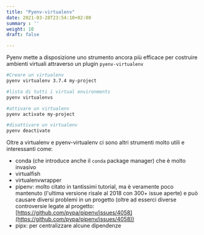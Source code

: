 ```yaml
---
title: "Pyenv-virtualenv"
date: 2021-03-28T23:54:10+02:00
summary : ''
weight: 10
draft: false

---
```

Pyenv mette a disposizione uno strumento ancora più efficace per costruire ambienti virtuali attraverso un plugin `pyenv-virtualenv`

```bash
#Creare un virtualenv
pyenv virtualenv 3.7.4 my-project

#lista di tutti i virtual environments
pyenv virtualenvs

#attivare un virtualenv
pyenv activate my-project

#disattivare un virtualenv
pyenv deactivate
```

Oltre a virtualenv e pyenv-virtualenv ci sono altri strumenti molto utili e interessanti come:

- conda (che introduce anche il `conda` package manager) che è molto invasivo
- virtualfish
- virtualenvwrapper
- pipenv: molto citato in tantissimi tutorial, ma è veramente poco mantenuto (l'ultima versione risale al 2018 con 300+ issue aperte) e può causare diversi problemi in un progetto (oltre ad esserci diverse controversie legate al progetto: [https://github.com/pypa/pipenv/issues/4058](https://github.com/pypa/pipenv/issues/4058))
- pipx: per centralizzare alcune dipendenze